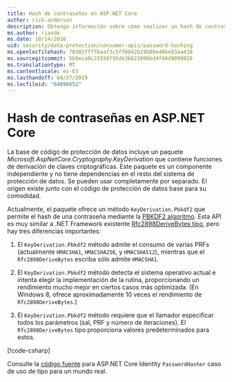 ```yaml
---
title: Hash de contraseñas en ASP.NET Core
author: rick-anderson
description: Obtenga información sobre cómo realizar un hash de contraseñas mediante las API de protección de datos de ASP.NET Core.
ms.author: riande
ms.date: 10/14/2016
uid: security/data-protection/consumer-apis/password-hashing
ms.openlocfilehash: 70301ffffbaaf3c5ff0642b19b80e40be83aa438
ms.sourcegitcommit: 5b0eca8c21550f95de3bb21096bd4fd4d9098026
ms.translationtype: MT
ms.contentlocale: es-ES
ms.lasthandoff: 04/27/2019
ms.locfileid: "64896652"
---
```

# <a name="hash-passwords-in-aspnet-core"></a>Hash de contraseñas en ASP.NET Core

La base de código de protección de datos incluye un paquete *Microsoft.AspNetCore.Cryptography.KeyDerivation* que contiene funciones de derivación de claves criptográficas. Este paquete es un componente independiente y no tiene dependencias en el resto del sistema de protección de datos. Se pueden usar completamente por separado. El origen existe junto con el código de protección de datos base para su comodidad.

Actualmente, el paquete ofrece un método `KeyDerivation.Pbkdf2` que permite el hash de una contraseña mediante la [PBKDF2 algoritmo](https://tools.ietf.org/html/rfc2898#section-5.2). Esta API es muy similar a .NET Framework existente [Rfc2898DeriveBytes tipo](/dotnet/api/system.security.cryptography.rfc2898derivebytes), pero hay tres diferencias importantes:

1. El `KeyDerivation.Pbkdf2` método admite el consumo de varias PRFs (actualmente `HMACSHA1`, `HMACSHA256`, y `HMACSHA512`), mientras que el `Rfc2898DeriveBytes` escriba sólo admite `HMACSHA1`.

2. El `KeyDerivation.Pbkdf2` método detecta el sistema operativo actual e intenta elegir la implementación de la rutina, proporcionando un rendimiento mucho mejor en ciertos casos más optimizada. (En Windows 8, ofrece aproximadamente 10 veces el rendimiento de `Rfc2898DeriveBytes`.)

3. El `KeyDerivation.Pbkdf2` método requiere que el llamador especificar todos los parámetros (sal, PRF y número de iteraciones). El `Rfc2898DeriveBytes` tipo proporciona valores predeterminados para estos.

[!code-csharp[](password-hashing/samples/passwordhasher.cs)]

Consulte la [código fuente](https://github.com/aspnet/Identity/blob/master/src/Core/PasswordHasher.cs) para ASP.NET Core Identity `PasswordHasher` caso de uso de tipo para un mundo real.
